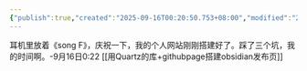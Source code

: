 ```yaml
---
{"publish":true,"created":"2025-09-16T00:20:50.753+08:00","modified":"2025-09-16T00:25:13.856+08:00","cssclasses":""}
---
```


耳机里放着《song F》，庆祝一下，我的个人网站刚刚搭建好了。踩了三个坑，我的时间啊。-9月16日0:22
[[用Quartz的库+githubpage搭建obsidian发布页]]